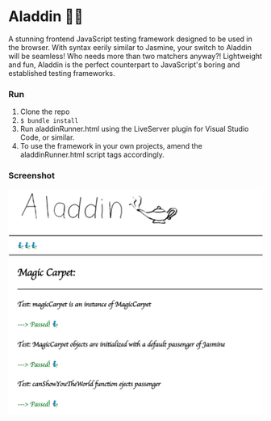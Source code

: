 # Aladdin 🧞‍♂️

A stunning frontend JavaScript testing framework designed to be used in the browser. With syntax eerily similar to Jasmine, your switch to Aladdin will be seamless! Who needs more than two matchers anyway?! Lightweight and fun, Aladdin is the perfect counterpart to JavaScript's boring and established testing frameworks.

### Run
1.  Clone the repo
2.  `$ bundle install`
3.  Run aladdinRunner.html using the LiveServer plugin for Visual Studio Code, or similar. 
4. To use the framework in your own projects, amend the aladdinRunner.html script tags accordingly. 

### Screenshot

![screenshot](/public/aladdinScreenshot.png)
